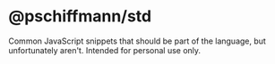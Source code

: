 # @pschiffmann/std

Common JavaScript snippets that should be part of the language, but unfortunately aren't.
Intended for personal use only.
